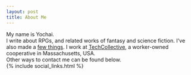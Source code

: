 ```yaml
---
layout: post
title: About Me
---
```


My name is Yochai.
<br/>
I write about RPGs, and related works of fantasy and science fiction. I've also made a [few things](https://newschoolrevolution.com/my-stuff). I work at [TechCollective](https://techcollective.com), a worker-owned cooperative in Massachusetts, USA.
<br/>
Other ways to contact me can be found below.
<br/>
{% include social_links.html %}
